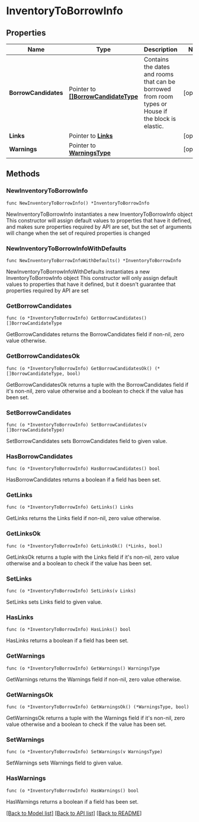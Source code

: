 # InventoryToBorrowInfo

## Properties

Name | Type | Description | Notes
------------ | ------------- | ------------- | -------------
**BorrowCandidates** | Pointer to [**[]BorrowCandidateType**](BorrowCandidateType.md) | Contains the dates and rooms that can be borrowed from room types or House if the block is elastic. | [optional] 
**Links** | Pointer to [**Links**](Links.md) |  | [optional] 
**Warnings** | Pointer to [**WarningsType**](WarningsType.md) |  | [optional] 

## Methods

### NewInventoryToBorrowInfo

`func NewInventoryToBorrowInfo() *InventoryToBorrowInfo`

NewInventoryToBorrowInfo instantiates a new InventoryToBorrowInfo object
This constructor will assign default values to properties that have it defined,
and makes sure properties required by API are set, but the set of arguments
will change when the set of required properties is changed

### NewInventoryToBorrowInfoWithDefaults

`func NewInventoryToBorrowInfoWithDefaults() *InventoryToBorrowInfo`

NewInventoryToBorrowInfoWithDefaults instantiates a new InventoryToBorrowInfo object
This constructor will only assign default values to properties that have it defined,
but it doesn't guarantee that properties required by API are set

### GetBorrowCandidates

`func (o *InventoryToBorrowInfo) GetBorrowCandidates() []BorrowCandidateType`

GetBorrowCandidates returns the BorrowCandidates field if non-nil, zero value otherwise.

### GetBorrowCandidatesOk

`func (o *InventoryToBorrowInfo) GetBorrowCandidatesOk() (*[]BorrowCandidateType, bool)`

GetBorrowCandidatesOk returns a tuple with the BorrowCandidates field if it's non-nil, zero value otherwise
and a boolean to check if the value has been set.

### SetBorrowCandidates

`func (o *InventoryToBorrowInfo) SetBorrowCandidates(v []BorrowCandidateType)`

SetBorrowCandidates sets BorrowCandidates field to given value.

### HasBorrowCandidates

`func (o *InventoryToBorrowInfo) HasBorrowCandidates() bool`

HasBorrowCandidates returns a boolean if a field has been set.

### GetLinks

`func (o *InventoryToBorrowInfo) GetLinks() Links`

GetLinks returns the Links field if non-nil, zero value otherwise.

### GetLinksOk

`func (o *InventoryToBorrowInfo) GetLinksOk() (*Links, bool)`

GetLinksOk returns a tuple with the Links field if it's non-nil, zero value otherwise
and a boolean to check if the value has been set.

### SetLinks

`func (o *InventoryToBorrowInfo) SetLinks(v Links)`

SetLinks sets Links field to given value.

### HasLinks

`func (o *InventoryToBorrowInfo) HasLinks() bool`

HasLinks returns a boolean if a field has been set.

### GetWarnings

`func (o *InventoryToBorrowInfo) GetWarnings() WarningsType`

GetWarnings returns the Warnings field if non-nil, zero value otherwise.

### GetWarningsOk

`func (o *InventoryToBorrowInfo) GetWarningsOk() (*WarningsType, bool)`

GetWarningsOk returns a tuple with the Warnings field if it's non-nil, zero value otherwise
and a boolean to check if the value has been set.

### SetWarnings

`func (o *InventoryToBorrowInfo) SetWarnings(v WarningsType)`

SetWarnings sets Warnings field to given value.

### HasWarnings

`func (o *InventoryToBorrowInfo) HasWarnings() bool`

HasWarnings returns a boolean if a field has been set.


[[Back to Model list]](../README.md#documentation-for-models) [[Back to API list]](../README.md#documentation-for-api-endpoints) [[Back to README]](../README.md)


